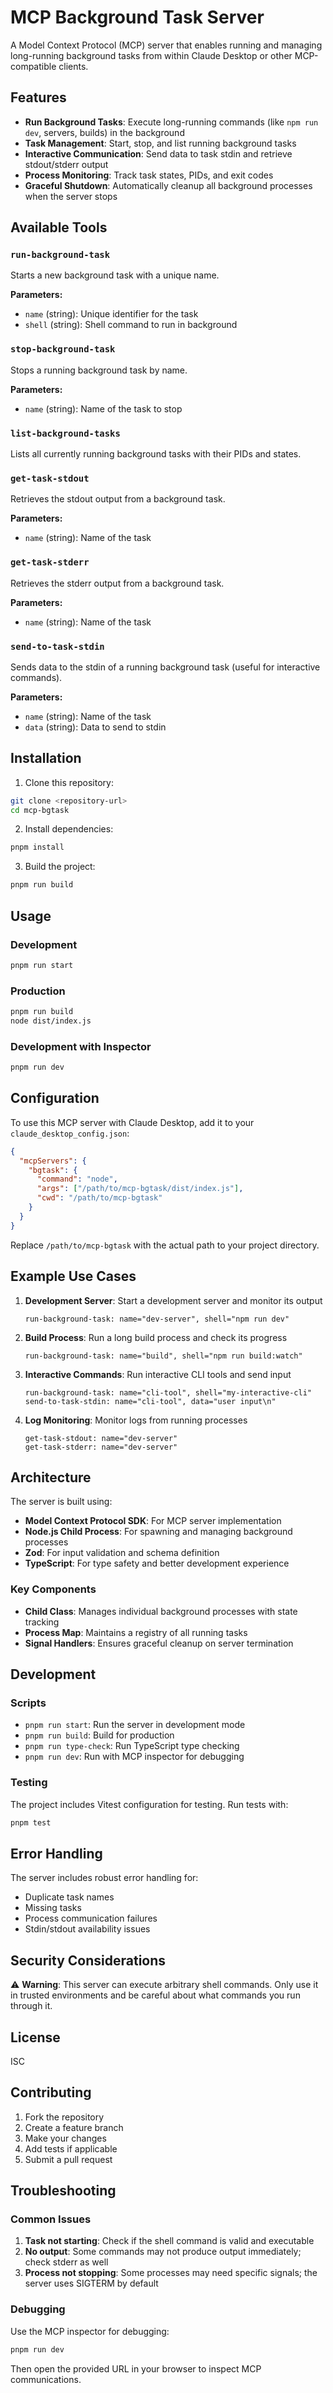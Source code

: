 # MCP Background Task Server

A Model Context Protocol (MCP) server that enables running and managing long-running background tasks from within Claude Desktop or other MCP-compatible clients.

## Features

- **Run Background Tasks**: Execute long-running commands (like `npm run dev`, servers, builds) in the background
- **Task Management**: Start, stop, and list running background tasks
- **Interactive Communication**: Send data to task stdin and retrieve stdout/stderr output
- **Process Monitoring**: Track task states, PIDs, and exit codes
- **Graceful Shutdown**: Automatically cleanup all background processes when the server stops

## Available Tools

### `run-background-task`
Starts a new background task with a unique name.

**Parameters:**
- `name` (string): Unique identifier for the task
- `shell` (string): Shell command to run in background

### `stop-background-task`
Stops a running background task by name.

**Parameters:**
- `name` (string): Name of the task to stop

### `list-background-tasks`
Lists all currently running background tasks with their PIDs and states.

### `get-task-stdout`
Retrieves the stdout output from a background task.

**Parameters:**
- `name` (string): Name of the task

### `get-task-stderr`
Retrieves the stderr output from a background task.

**Parameters:**
- `name` (string): Name of the task

### `send-to-task-stdin`
Sends data to the stdin of a running background task (useful for interactive commands).

**Parameters:**
- `name` (string): Name of the task
- `data` (string): Data to send to stdin

## Installation

1. Clone this repository:
```bash
git clone <repository-url>
cd mcp-bgtask
```

2. Install dependencies:
```bash
pnpm install
```

3. Build the project:
```bash
pnpm run build
```

## Usage

### Development
```bash
pnpm run start
```

### Production
```bash
pnpm run build
node dist/index.js
```

### Development with Inspector
```bash
pnpm run dev
```

## Configuration

To use this MCP server with Claude Desktop, add it to your `claude_desktop_config.json`:

```json
{
  "mcpServers": {
    "bgtask": {
      "command": "node",
      "args": ["/path/to/mcp-bgtask/dist/index.js"],
      "cwd": "/path/to/mcp-bgtask"
    }
  }
}
```

Replace `/path/to/mcp-bgtask` with the actual path to your project directory.

## Example Use Cases

1. **Development Server**: Start a development server and monitor its output
   ```
   run-background-task: name="dev-server", shell="npm run dev"
   ```

2. **Build Process**: Run a long build process and check its progress
   ```
   run-background-task: name="build", shell="npm run build:watch"
   ```

3. **Interactive Commands**: Run interactive CLI tools and send input
   ```
   run-background-task: name="cli-tool", shell="my-interactive-cli"
   send-to-task-stdin: name="cli-tool", data="user input\n"
   ```

4. **Log Monitoring**: Monitor logs from running processes
   ```
   get-task-stdout: name="dev-server"
   get-task-stderr: name="dev-server"
   ```

## Architecture

The server is built using:
- **Model Context Protocol SDK**: For MCP server implementation
- **Node.js Child Process**: For spawning and managing background processes
- **Zod**: For input validation and schema definition
- **TypeScript**: For type safety and better development experience

### Key Components

- **Child Class**: Manages individual background processes with state tracking
- **Process Map**: Maintains a registry of all running tasks
- **Signal Handlers**: Ensures graceful cleanup on server termination

## Development

### Scripts

- `pnpm run start`: Run the server in development mode
- `pnpm run build`: Build for production
- `pnpm run type-check`: Run TypeScript type checking
- `pnpm run dev`: Run with MCP inspector for debugging

### Testing

The project includes Vitest configuration for testing. Run tests with:
```bash
pnpm test
```

## Error Handling

The server includes robust error handling for:
- Duplicate task names
- Missing tasks
- Process communication failures
- Stdin/stdout availability issues

## Security Considerations

⚠️ **Warning**: This server can execute arbitrary shell commands. Only use it in trusted environments and be careful about what commands you run through it.

## License

ISC

## Contributing

1. Fork the repository
2. Create a feature branch
3. Make your changes
4. Add tests if applicable
5. Submit a pull request

## Troubleshooting

### Common Issues

1. **Task not starting**: Check if the shell command is valid and executable
2. **No output**: Some commands may not produce output immediately; check stderr as well
3. **Process not stopping**: Some processes may need specific signals; the server uses SIGTERM by default

### Debugging

Use the MCP inspector for debugging:
```bash
pnpm run dev
```

Then open the provided URL in your browser to inspect MCP communications.
